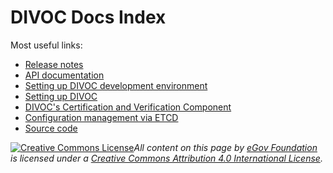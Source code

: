 # DIVOC Docs Index

Most useful links:

* [Release notes](../platform/release-notes/)&#x20;
* [API documentation](../tech-docs/api-documentation.md)
* [Setting up DIVOC development environment](../tech-docs/setting-up-divoc-development-environment.md)
* [Setting up DIVOC](../implementing-divoc/setting-up-divoc/)
* [DIVOC's Certification and Verification Component](../platform/configuration/configuring-the-certification-and-verification-component/)
* [Configuration management via ETCD](../platform/configuration/configuration-management-via-etcd/)
* [Source code](https://github.com/egovernments/DIVOC)



[![Creative Commons License](https://i.creativecommons.org/l/by/4.0/80x15.png)](http://creativecommons.org/licenses/by/4.0/)_All content on this page by_ [_eGov Foundation_](https://egov.org.in/) _is licensed under a_ [_Creative Commons Attribution 4.0 International License_](http://creativecommons.org/licenses/by/4.0/)_._
